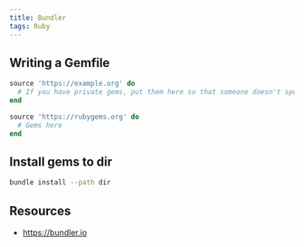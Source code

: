 ```yaml
---
title: Bundler
tags: Ruby
---
```


## Writing a Gemfile

```ruby
source 'https://example.org' do
  # If you have private gems, put them here so that someone doesn't spoof them on rubygems.org !
end

source 'https://rubygems.org' do
  # Gems here
end
```

## Install gems to dir

```bash
bundle install --path dir
```

## Resources

* <https://bundler.io>

